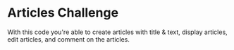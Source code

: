 # Articles Challenge

With this code you're able to create articles with title & text, display articles, edit articles, and comment on the articles.
